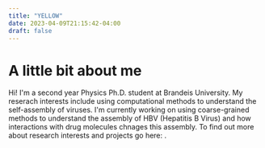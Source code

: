 ```yaml
---
title: "YELLOW"
date: 2023-04-09T21:15:42-04:00
draft: false
---
```

# A little bit about me 

<!--My name is Smriti. I'm a little kitty. You can come and pet me. Byeee-->

Hi! I'm a second year Physics Ph.D. student at Brandeis University. My reserach interests include using computational methods to understand the self-assembly of viruses. I'm currently working on using coarse-grained methods to understand the assembly of HBV (Hepatitis B Virus) and how interactions with drug molecules chnages this assembly. To find out more about research interests and projects go here: .



